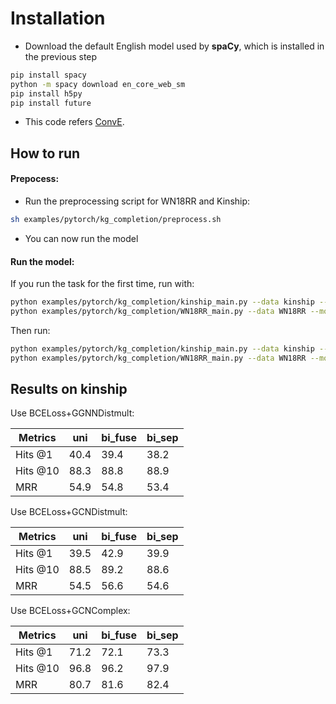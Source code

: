 Installation 
===========
+ Download the default English model used by **spaCy**, which is installed in the previous step 
```bash
pip install spacy
python -m spacy download en_core_web_sm
pip install h5py
pip install future
```

+ This code refers [ConvE](https://github.com/TimDettmers/ConvE).

How to run
----------

#### Prepocess:
+ Run the preprocessing script for WN18RR and Kinship: 
```bash
sh examples/pytorch/kg_completion/preprocess.sh
```
+ You can now run the model

#### Run the model:

If you run the task for the first time, run with:
```bash
python examples/pytorch/kg_completion/kinship_main.py --data kinship --model ggnn_distmult --preprocess
python examples/pytorch/kg_completion/WN18RR_main.py --data WN18RR --model gcn_distmult --lr 0.005 --preprocess
```
Then run:
```bash
python examples/pytorch/kg_completion/kinship_main.py --data kinship --model ggnn_distmult
python examples/pytorch/kg_completion/WN18RR_main.py --data WN18RR --model gcn_distmult --lr 0.005
```

Results on kinship
------------------

Use BCELoss+GGNNDistmult:

| Metrics  |    uni     |    bi_fuse   | bi_sep |
| -------- | ---------- | ------------ | ------ |
| Hits @1  |    40.4    |     39.4     |  38.2  |
| Hits @10 |    88.3    |     88.8     |  88.9  |
|   MRR    |    54.9    |     54.8     |  53.4  |

Use BCELoss+GCNDistmult:

| Metrics  |    uni     |    bi_fuse   | bi_sep |
| -------- | ---------- | ------------ | ------ |
| Hits @1  |    39.5    |     42.9     |  39.9  |
| Hits @10 |    88.5    |     89.2     |  88.6  |
|   MRR    |    54.5    |     56.6     |  54.6  |


Use BCELoss+GCNComplex:

| Metrics  |    uni     |    bi_fuse   | bi_sep |
| -------- | ---------- | ------------ | ------ |
| Hits @1  |    71.2    |     72.1     |  73.3  |
| Hits @10 |    96.8    |     96.2     |  97.9  |
|   MRR    |    80.7    |     81.6     |  82.4  |
